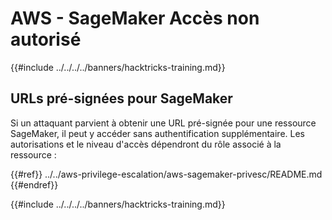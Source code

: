 # AWS - SageMaker Accès non autorisé

{{#include ../../../../banners/hacktricks-training.md}}

## URLs pré-signées pour SageMaker

Si un attaquant parvient à obtenir une URL pré-signée pour une ressource SageMaker, il peut y accéder sans authentification supplémentaire. Les autorisations et le niveau d'accès dépendront du rôle associé à la ressource :

{{#ref}}
../../aws-privilege-escalation/aws-sagemaker-privesc/README.md
{{#endref}}

{{#include ../../../../banners/hacktricks-training.md}}

